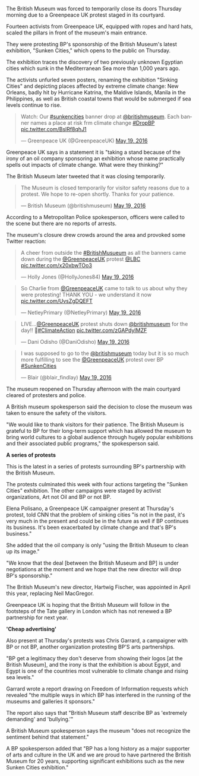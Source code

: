 The British Museum was forced to temporarily close its doors Thursday morning due to a Greenpeace UK protest staged in its courtyard.

Fourteen activists from Greenpeace UK, equipped with ropes and hard hats, scaled the pillars in front of the museum's main entrance.

They were protesting BP's sponsorship of the British Museum's latest exhibition, "Sunken Cities," which opens to the public on Thursday.

The exhibition traces the discovery of two previously unknown Egyptian cities which sunk in the Mediterranean Sea more than 1,000 years ago.

The activists unfurled seven posters, renaming the exhibition "Sinking Cities" and depicting places affected by extreme climate change: New Orleans, badly hit by Hurricane Katrina, the Maldive Islands, Manila in the Philippines, as well as British coastal towns that would be submerged if sea levels continue to rise.

<blockquote class="twitter-tweet" data-lang="en"><p lang="en" dir="ltr">Watch: Our <a href="https://twitter.com/hashtag/sunkencities?src=hash">#sunkencities</a> banner drop at <a href="https://twitter.com/britishmuseum">@britishmuseum</a>. Each banner names a place at risk frm climate change <a href="https://twitter.com/hashtag/DropBP?src=hash">#DropBP</a> <a href="https://t.co/BslRf8qhJ1">pic.twitter.com/BslRf8qhJ1</a></p>&mdash; Greenpeace UK (@GreenpeaceUK) <a href="https://twitter.com/GreenpeaceUK/status/733279615079288832">May 19, 2016</a></blockquote>
<script async src="//platform.twitter.com/widgets.js" charset="utf-8"></script>

Greenpeace UK says in a statement it is "taking a stand because of the irony of an oil company sponsoring an exhibition whose name practically spells out impacts of climate change. What were they thinking?"

The British Museum later tweeted that it was closing temporarily.

<blockquote class="twitter-tweet" data-lang="en"><p lang="en" dir="ltr">The Museum is closed temporarily for visitor safety reasons due to a protest. We hope to re-open shortly. Thanks for your patience.</p>&mdash; British Museum (@britishmuseum) <a href="https://twitter.com/britishmuseum/status/733230760254136320">May 19, 2016</a></blockquote>
<script async src="//platform.twitter.com/widgets.js" charset="utf-8"></script>

According to a Metropolitan Police spokesperson, officers were called to the scene but there are no reports of arrests.

The museum's closure drew crowds around the area and provoked some Twitter reaction:

<blockquote class="twitter-tweet" data-lang="en"><p lang="en" dir="ltr">A cheer from outside the <a href="https://twitter.com/hashtag/BritishMusueum?src=hash">#BritishMusueum</a> as all the banners came down during the <a href="https://twitter.com/GreenpeaceUK">@GreenpeaceUK</a> protest <a href="https://twitter.com/LBC">@LBC</a> <a href="https://t.co/x20xbwTOo3">pic.twitter.com/x20xbwTOo3</a></p>&mdash; Holly Jones (@HollyJones84) <a href="https://twitter.com/HollyJones84/status/733256025978118144">May 19, 2016</a></blockquote>
<script async src="//platform.twitter.com/widgets.js" charset="utf-8"></script>

<blockquote class="twitter-tweet" data-lang="en"><p lang="en" dir="ltr">So Charlie from <a href="https://twitter.com/GreenpeaceUK">@GreenpeaceUK</a> came to talk to us about why they were protesting! THANK YOU - we understand it now <a href="https://t.co/UvsZgDQEFT">pic.twitter.com/UvsZgDQEFT</a></p>&mdash; NetleyPrimary (@NetleyPrimary) <a href="https://twitter.com/NetleyPrimary/status/733260666069495808">May 19, 2016</a></blockquote>
<script async src="//platform.twitter.com/widgets.js" charset="utf-8"></script>

<blockquote class="twitter-tweet" data-lang="en"><p lang="en" dir="ltr">LIVE...<a href="https://twitter.com/GreenpeaceUK">@GreenpeaceUK</a> protest shuts down <a href="https://twitter.com/britishmuseum">@britishmuseum</a> for the day!! 👏<a href="https://twitter.com/hashtag/ClimateAction?src=hash">#ClimateAction</a> <a href="https://t.co/zGAPdyIMZF">pic.twitter.com/zGAPdyIMZF</a></p>&mdash; Dani Odisho (@DaniOdisho) <a href="https://twitter.com/DaniOdisho/status/733240467287068672">May 19, 2016</a></blockquote>
<script async src="//platform.twitter.com/widgets.js" charset="utf-8"></script>

<blockquote class="twitter-tweet" data-lang="en"><p lang="en" dir="ltr">I was supposed to go to the <a href="https://twitter.com/britishmuseum">@britishmuseum</a> today but it is so much more fulfilling to see the <a href="https://twitter.com/GreenpeaceUK">@GreenpeaceUK</a> protest over BP <a href="https://twitter.com/hashtag/SunkenCities?src=hash">#SunkenCities</a></p>&mdash; Blair (@blair_findlay) <a href="https://twitter.com/blair_findlay/status/733260948559945729">May 19, 2016</a></blockquote>
<script async src="//platform.twitter.com/widgets.js" charset="utf-8"></script>

The museum reopened on Thursday afternoon with the main courtyard cleared of protesters and police.

A British museum spokesperson said the decision to close the museum was taken to ensure the safety of the visitors.

"We would like to thank visitors for their patience. The British Museum is grateful to BP for their long-term support which has allowed the museum to bring world cultures to a global audience through hugely popular exhibitions and their associated public programs," the spokesperson said.

**A series of protests**

This is the latest in a series of protests surrounding BP's partnership with the British Museum.

The protests culminated this week with four actions targeting the "Sunken Cities" exhibition. The other campaigns were staged by activist organizations, Art not Oil and BP or not BP.

Elena Polisano, a Greenpeace UK campaigner present at Thursday's protest, told CNN that the problem of sinking cities "is not in the past, it's very much in the present and could be in the future as well if BP continues its business. It's been exacerbated by climate change and that's BP's business."

She added that the oil company is only "using the British Museum to clean up its image."

"We know that the deal [between the British Museum and BP] is under negotiations at the moment and we hope that the new director will drop BP's sponsorship."

The British Museum's new director, Hartwig Fischer, was appointed in April this year, replacing Neil MacGregor.

Greenpeace UK is hoping that the British Museum will follow in the footsteps of the Tate gallery in London which has not renewed a BP partnership for next year.

**'Cheap advertising'**

Also present at Thursday's protests was Chris Garrard, a campaigner with BP or not BP, another organization protesting BP'S arts partnerships.

"BP get a legitimacy they don't deserve from showing their logos [at the British Museum], and the irony is that the exhibition is about Egypt, and Egypt is one of the countries most vulnerable to climate change and rising sea levels."

Garrard wrote a report drawing on Freedom of Information requests which revealed "the multiple ways in which BP has interfered in the running of the museums and galleries it sponsors."

The report also says that "British Museum staff describe BP as 'extremely demanding' and 'bullying.'"

A British Museum spokesperson says the museum "does not recognize the sentiment behind that statement."

A BP spokesperson added that "BP has a long history as a major supporter of arts and culture in the UK and we are proud to have partnered the British Museum for 20 years, supporting significant exhibitions such as the new Sunken Cities exhibition."